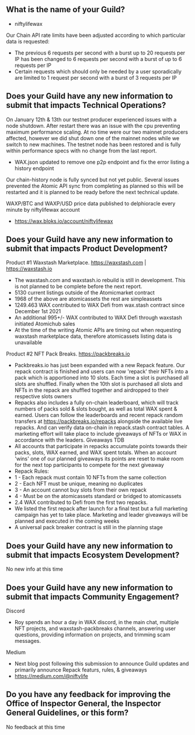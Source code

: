 ## What is the name of your Guild?

- niftylifewax

Our Chain API rate limits have been adjusted according to which particular data is requested:
- The previous 6 requests per second with a burst up to 20 requests per IP has been changed to 6 requests per second with a burst of up to 6 requests per IP
- Certain requests which should only be needed by a user sporadically are limited to 1 request per second with a burst of 3 requests per IP

## Does your Guild have any new information to submit that impacts Technical Operations?

On January 12th & 13th our testnet producer experienced issues with a node shutdown. After restart there was an issue with the cpu preventing maximum performance scaling. At no time were our two mainnet producers affected, however we did shut down one of the mainnet nodes while we switch to new machines. The testnet node has been restored and is fully within performance specs with no change from the last report.
- WAX.json updated to remove one p2p endpoint and fix the error listing a history endpoint

Our chain-history node is fully synced but not yet public. Several issues prevented the Atomic API sync from completing as planned so this will be restarted and it is planned to be ready before the next technical update.

WAXP/BTC and WAXP/USD price data published to delphioracle every minute by niftylifewax account
- https://wax.bloks.io/account/niftylifewax

## Does your Guild have any new information to submit that impacts Product Development?

Product #1 Waxstash Marketplace. https://waxstash.com | https://waxstash.io
- The waxstash.com and waxstash.io rebuild is still in development. This is not planned to be complete before the next report.
- 5130 current listings outside of the Atomicmarket contract
- 1968 of the above are atomicassets the rest are simpleassets
- 1249.463 WAX contributed to WAX Defi from wax.stash contract since December 1st 2021
- An additional 995+/- WAX contributed to WAX Defi through waxstash initiated Atomichub sales
- At the time of the writing Atomic APIs are timing out when requesting waxstash marketplace data, therefore atomicassets listing data is unavailable

Product #2 NFT Pack Breaks. https://packbreaks.io
- Packbreaks.io has just been expanded with a new Repack feature. Our repack contract is finished and users can now 'repack' their NFTs into a pack which is apportioned into 10 slots. Each time a slot is purchased all slots are shuffled. Finally when the 10th slot is purchased all slots and NFTs in the repack are shuffled together and airdropped to their respective slots owners
- Repacks also includes a fully on-chain leaderboard, which will track numbers of packs sold & slots bought, as well as total WAX spent & earned. Users can follow the leaderboards and recent repack random transfers at https://packbreaks.io/repacks alongside the available live repacks. And can verify data on-chain in repack.stash contract tables. A marketing effort will take place to include giveaways of NFTs or WAX in accordance with the leaders. Giveaways TDB
- All accounts that participate in repacks accumulate points towards their packs, slots, WAX earned, and WAX spent totals. When an account 'wins' one of our planned giveaways its points are reset to make room for the next top participants to compete for the next giveaway
- Repack Rules:
- 1 - Each repack must contain 10 NFTs from the same collection
- 2 - Each NFT must be unique, meaning no duplicates
- 3 - An account cannot buy slots from their own repack
- 4 - Must be on the atomicassets standard or bridged to atomicassets
- 2.4 WAX contributed to Defi from the first two repacks.
- We listed the first repack after launch for a final test but a full marketing campaign has yet to take place. Marketing and leader giveaways will be planned and executed in the coming weeks
- A universal pack breaker contract is still in the planning stage

## Does your Guild have any new information to submit that impacts Ecosystem Development?

No new info at this time

## Does your Guild have any new information to submit that impacts Community Engagement?

Discord
- Roy spends an hour a day in WAX discord, in the main chat, multiple NFT projects, and waxstash-packbreaks channels, answering user questions, providing information on projects, and trimming scam messages.

Medium
- Next blog post following this submission to announce Guild updates and primarily announce Repack featurs, rules, & giveaways
- https://medium.com/@niftylife

## Do you have any feedback for improving the Office of Inspector General, the Inspector General Guidelines, or this form?

No feedback at this time
